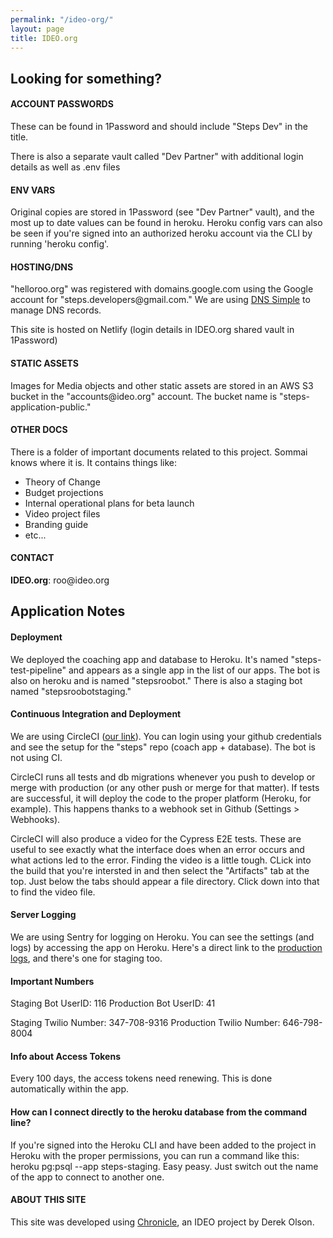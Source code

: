 ```yaml
---
permalink: "/ideo-org/"
layout: page
title: IDEO.org
---
```


<style>
  .bold {
    font-weight: bold;
  }
</style>

<div class="row">
  <div class="col s12 l8">
    <h2>Looking for something?</h2>
    <h4>ACCOUNT PASSWORDS</h4>
    <p>These can be found in 1Password and should include "Steps Dev" in the title.</p>
    <p>There is also a separate vault called "Dev Partner" with additional login details as well as <span class="inline-code">.env</span> files
    <h4>ENV VARS</h4>
    <p>
      Original copies are stored in 1Password (see "Dev Partner" vault), and the most up to date values can be found in heroku. Heroku config vars can also be seen if you're signed into an authorized heroku account via the CLI by running 'heroku config'.
    </p>
    <h4>HOSTING/DNS</h4>
    <p>"helloroo.org" was registered with domains.google.com using the Google account for "steps.developers@gmail.com." We are using <a href="https://dnsimple">DNS Simple</a> to manage DNS records.</p>
    <p>This site is hosted on Netlify (login details in IDEO.org shared vault in 1Password)</p>
    <h4>STATIC ASSETS</h4>
    <p>Images for Media objects and other static assets are stored in an AWS S3 bucket in the "accounts@ideo.org" account. The bucket name is "steps-application-public."</p>
    <h4>OTHER DOCS</h4>
      There is a folder of important documents related to this project. Sommai knows where it is. It contains things like:
      <ul>
        <li>Theory of Change</li>
        <li>Budget projections</li>
        <li>Internal operational plans for beta launch</li>
        <li>Video project files</li>
        <li>Branding guide</li>
        <li>etc...</li>
      </ul>
    <h4>CONTACT</h4> 
    <p><span class="bold">IDEO.org</span>: roo@ideo.org</p>
    
  </div>
</div>

<div class="row">
  <div class="col s12 l8">
    <h2>Application Notes</h2>
    <h4>Deployment</h4>
    <p>
      We deployed the coaching app and database to Heroku. It's named "steps-test-pipeline" and appears as a single app in the list of our apps. The bot is also on heroku and is named "stepsroobot." There is also a staging bot named "stepsroobotstaging."
    </p>
    <h4>Continuous Integration and Deployment</h4>
    <p>
      We are using CircleCI (<a href="https://circleci.com/gh/IDEOorg/steps">our link</a>). You can login using your github credentials and see the setup for the "steps" repo (coach app + database). The bot is not using CI.
    </p>
    <p>
      CircleCI runs all tests and db migrations whenever you push to develop or merge with production (or any other push or merge for that matter). If tests are successful, it will deploy the code to the proper platform (Heroku, for example). This happens thanks to a webhook set in Github (Settings > Webhooks).
    </p>
    <p>
      CircleCI will also produce a video for the Cypress E2E tests. These are useful to see exactly what the interface does when an error occurs and what actions led to the error. Finding the video is a little tough. CLick into the build that you're intersted in and then select the "Artifacts" tab at the top. Just below the tabs should appear a file directory. Click down into that to find the video file. 
    </p>
    <h4>Server Logging</h4>
    <p>
      We are using Sentry for logging on Heroku. You can see the settings (and logs) by accessing the app on Heroku. Here's a direct link to the <a href="https://sentry.io/steps-admin/steps-admin/">production logs</a>, and there's one for staging too.
    </p>
    <h4>Important Numbers</h4>
    <p>
      Staging Bot UserID: 116
      Production Bot UserID: 41
    </p>
    <p>
      Staging Twilio Number: 347-708-9316
      Production Twilio Number: 646-798-8004
    <p>
    <h4>Info about Access Tokens</h4>
    <p>
      Every 100 days, the access tokens need renewing. This is done automatically within the app.
    </p>
    <h4>How can I connect directly to the heroku database from the command line?</h4>
    <p>
      If you're signed into the Heroku CLI and have been added to the project in Heroku with the proper permissions, you can run a command like this: <span class="inline-code">heroku pg:psql --app steps-staging</span>. Easy peasy. Just switch out the name of the app to connect to another one. 
    </p>
  </div>
</div>

<div class="row">
  <div class="col s12 l6">
    <h4>ABOUT THIS SITE</h4>
      <p>
        This site was developed using <a href="https://github.com/ideo/chronicle">Chronicle</a>, an IDEO project by Derek Olson.
      </p>
  </div>
</div>